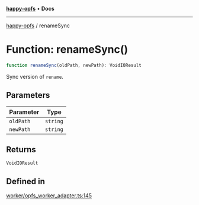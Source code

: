 [**happy-opfs**](../README.md) • **Docs**

***

[happy-opfs](../README.md) / renameSync

# Function: renameSync()

```ts
function renameSync(oldPath, newPath): VoidIOResult
```

Sync version of `rename`.

## Parameters

| Parameter | Type |
| ------ | ------ |
| `oldPath` | `string` |
| `newPath` | `string` |

## Returns

`VoidIOResult`

## Defined in

[worker/opfs\_worker\_adapter.ts:145](https://github.com/JiangJie/happy-opfs/blob/6253d25d45ee43710777316ce4d92b062d8744f7/src/worker/opfs_worker_adapter.ts#L145)
